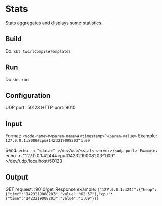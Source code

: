 # Stats

Stats aggregates and displays some statistics.

## Build

Do: `sbt twirlCompileTemplates`

## Run

Do `sbt run`

## Configuration

UDP port: 50123
HTTP port: 9010

## Input

Format: `<node-name>#<param-name>#<timestamp>^<param-value>`
Example: `127.0.0.1:8080#cpu#1423219008203^1.09`

Send: `echo -n "<data>" >/dev/udp/<stats-server>/<udp-port>
Example: `echo -n "127.0.0.1:4244#cpu#1423219008203^1.09" >/dev/udp/localhost/50123

## Output

GET request: <stats-server>:9010/get
Response example: `{"127.0.0.1:4244":{"heap":{"time":"1423219008203","value":"62.57"},"cpu":{"time":"1423219008203","value":"1.09"}}}`
